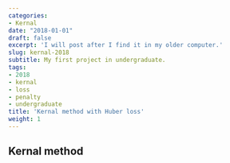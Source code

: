 ```yaml
---
categories:
- Kernal
date: "2018-01-01"
draft: false
excerpt: 'I will post after I find it in my older computer.'
slug: kernal-2018
subtitle: My first project in undergraduate.
tags:
- 2018
- kernal
- loss
- penalty
- undergraduate
title: 'Kernal method with Huber loss'
weight: 1
---
```


## Kernal method